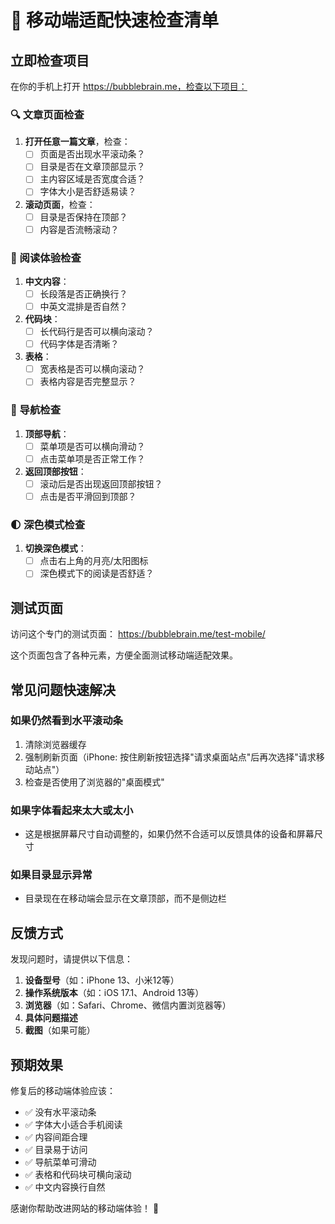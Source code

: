 # 📱 移动端适配快速检查清单

## 立即检查项目

在你的手机上打开 https://bubblebrain.me，检查以下项目：

### 🔍 文章页面检查
1. **打开任意一篇文章**，检查：
   - [ ] 页面是否出现水平滚动条？
   - [ ] 目录是否在文章顶部显示？
   - [ ] 主内容区域是否宽度合适？
   - [ ] 字体大小是否舒适易读？

2. **滚动页面**，检查：
   - [ ] 目录是否保持在顶部？
   - [ ] 内容是否流畅滚动？

### 📖 阅读体验检查
1. **中文内容**：
   - [ ] 长段落是否正确换行？
   - [ ] 中英文混排是否自然？

2. **代码块**：
   - [ ] 长代码行是否可以横向滚动？
   - [ ] 代码字体是否清晰？

3. **表格**：
   - [ ] 宽表格是否可以横向滚动？
   - [ ] 表格内容是否完整显示？

### 🧭 导航检查
1. **顶部导航**：
   - [ ] 菜单项是否可以横向滑动？
   - [ ] 点击菜单项是否正常工作？

2. **返回顶部按钮**：
   - [ ] 滚动后是否出现返回顶部按钮？
   - [ ] 点击是否平滑回到顶部？

### 🌓 深色模式检查
1. **切换深色模式**：
   - [ ] 点击右上角的月亮/太阳图标
   - [ ] 深色模式下的阅读是否舒适？

## 测试页面

访问这个专门的测试页面： https://bubblebrain.me/test-mobile/

这个页面包含了各种元素，方便全面测试移动端适配效果。

## 常见问题快速解决

### 如果仍然看到水平滚动条
1. 清除浏览器缓存
2. 强制刷新页面（iPhone: 按住刷新按钮选择"请求桌面站点"后再次选择"请求移动站点"）
3. 检查是否使用了浏览器的"桌面模式"

### 如果字体看起来太大或太小
- 这是根据屏幕尺寸自动调整的，如果仍然不合适可以反馈具体的设备和屏幕尺寸

### 如果目录显示异常
- 目录现在在移动端会显示在文章顶部，而不是侧边栏

## 反馈方式

发现问题时，请提供以下信息：
1. **设备型号**（如：iPhone 13、小米12等）
2. **操作系统版本**（如：iOS 17.1、Android 13等）
3. **浏览器**（如：Safari、Chrome、微信内置浏览器等）
4. **具体问题描述**
5. **截图**（如果可能）

## 预期效果

修复后的移动端体验应该：
- ✅ 没有水平滚动条
- ✅ 字体大小适合手机阅读
- ✅ 内容间距合理
- ✅ 目录易于访问
- ✅ 导航菜单可滑动
- ✅ 表格和代码块可横向滚动
- ✅ 中文内容换行自然

感谢你帮助改进网站的移动端体验！ 🎉